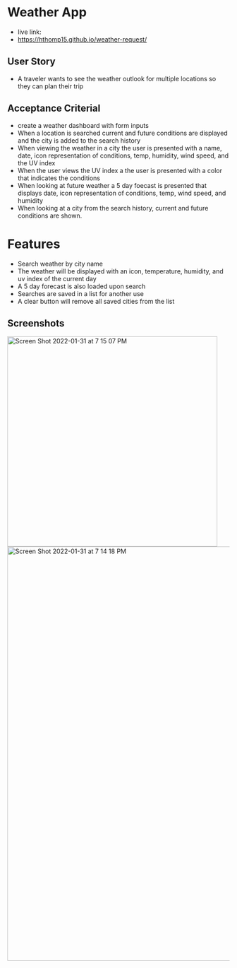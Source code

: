 # Weather App
- live link: 
- https://hthomp15.github.io/weather-request/

## User Story 
- A traveler wants to see the weather outlook for multiple locations so they can plan their trip

## Acceptance Criterial 
- create a weather dashboard with form inputs 
- When a location is searched current and future conditions are displayed and the city is added to the search history
- When viewing the weather in a city the user is presented with a name, date, icon representation of conditions, temp, humidity, wind speed, and the UV index 
- When the user views the UV index a the user is presented with a color that indicates the conditions
- When looking at future weather a 5 day foecast is presented that displays date, icon representation of conditions, temp, wind speed, and humidity
- When looking at a city from the search history, current and future conditions are shown. 

# Features 
- Search weather by city name
- The weather will be displayed with an icon, temperature, humidity, and uv index of the current day
- A 5 day forecast is also loaded upon search
- Searches are saved in a list for another use
- A clear button will remove all saved cities from the list 

## Screenshots 

<img width="476" alt="Screen Shot 2022-01-31 at 7 15 07 PM" src="https://user-images.githubusercontent.com/92960832/151893960-6c449e39-0ce3-4ae3-8ca1-75fa8e4a450f.png">

<img width="938" alt="Screen Shot 2022-01-31 at 7 14 18 PM" src="https://user-images.githubusercontent.com/92960832/151893970-cb23fee6-579e-4f5a-a208-7dfbd1ce6db0.png">

